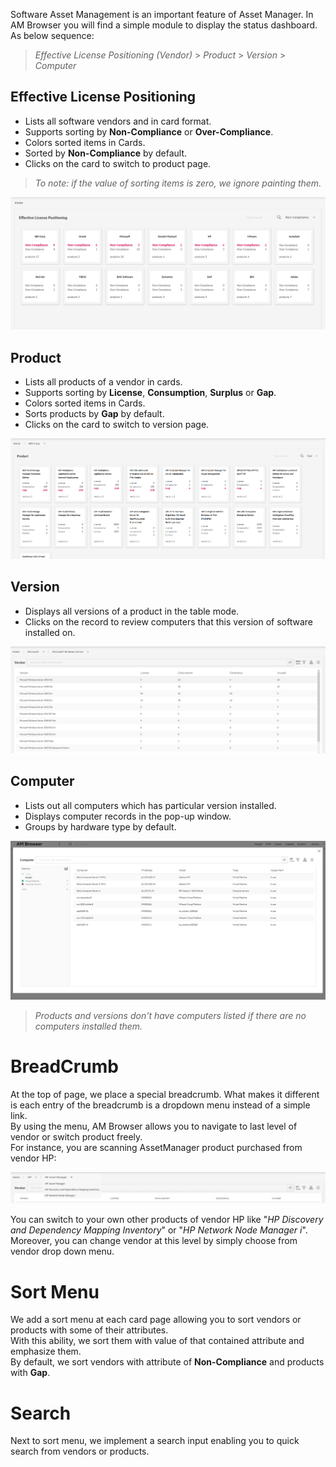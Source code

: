 
Software Asset Management is an important feature of Asset Manager.
In AM Browser you will find a simple module to display the status dashboard. As below sequence:

>  *Effective License Positioning (Vendor)* > *Product* > *Version* > *Computer*

## Effective License Positioning

- Lists all software vendors and in card format.
- Supports sorting by **Non-Compliance** or **Over-Compliance**.
- Colors sorted items in Cards.
- Sorted by **Non-Compliance** by default.
- Clicks on the card to switch to product page.

>   *To note:  if the value of sorting items is zero, we ignore painting them.*


![SAM screen shot](img/sam1.PNG)

## Product

- Lists all products of a vendor in cards.
- Supports sorting by **License**, **Consumption**, **Surplus** or **Gap**.
- Colors sorted items in Cards.
- Sorts products by **Gap** by default.
- Clicks on the card to switch to version page.

![SAM screen shot](img/sam2.PNG)

## Version

- Displays all versions of a product in the table mode.
- Clicks on the record to review computers that this version of software installed on.

![SAM screen shot](img/sam3.PNG)

## Computer

- Lists out all computers which has particular version installed.
- Displays computer records in the pop-up window.
- Groups by hardware type by default.

![SAM screen shot](img/sam4.PNG)

>  *Products and versions don't have computers listed if there are no computers installed them.*

# BreadCrumb
At the top of page, we place a special breadcrumb. What makes it different is each entry of the breadcrumb is a dropdown menu instead of a simple link.  
By using the menu, AM Browser allows you to navigate to last level of vendor or switch product freely.  
For instance, you are scanning AssetManager product purchased from vendor HP:

![SAM screenshot - breadcrumb](img/sam5.PNG)

You can switch to your own other products of vendor HP like "*HP Discovery and Dependency Mapping Inventory*" or "*HP Network Node Manager i*".  
Moreover, you can change vendor at this level by simply choose from vendor drop down menu.

# Sort Menu
We add a sort menu at each card page allowing you to sort vendors or products with some of their attributes.  
With this ability, we sort them with value of that contained attribute and emphasize them.  
By default, we sort vendors with attribute of **Non-Compliance** and products with **Gap**.

# Search
Next to sort menu, we implement a search input enabling you to quick search from vendors or products.
